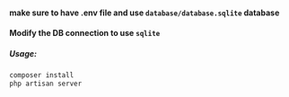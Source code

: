 #### make sure to have .env file and use `database/database.sqlite` database

#### Modify the DB connection to use `sqlite`

##### Usage:
```bash
composer install
php artisan server
```
